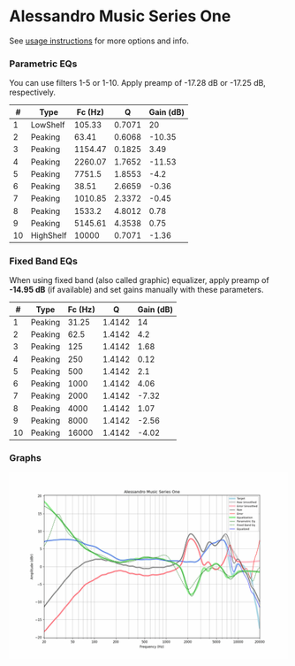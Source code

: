 # Alessandro Music Series One
See [usage instructions](https://github.com/jaakkopasanen/AutoEq#usage) for more options and info.

### Parametric EQs
You can use filters 1-5 or 1-10. Apply preamp of -17.28 dB or -17.25 dB, respectively.

|   # | Type      |   Fc (Hz) |      Q |   Gain (dB) |
|-----|-----------|-----------|--------|-------------|
|   1 | LowShelf  |    105.33 | 0.7071 |       20    |
|   2 | Peaking   |     63.41 | 0.6068 |      -10.35 |
|   3 | Peaking   |   1154.47 | 0.1825 |        3.49 |
|   4 | Peaking   |   2260.07 | 1.7652 |      -11.53 |
|   5 | Peaking   |   7751.5  | 1.8553 |       -4.2  |
|   6 | Peaking   |     38.51 | 2.6659 |       -0.36 |
|   7 | Peaking   |   1010.85 | 2.3372 |       -0.45 |
|   8 | Peaking   |   1533.2  | 4.8012 |        0.78 |
|   9 | Peaking   |   5145.61 | 4.3538 |        0.75 |
|  10 | HighShelf |  10000    | 0.7071 |       -1.36 |

### Fixed Band EQs
When using fixed band (also called graphic) equalizer, apply preamp of **-14.95 dB** (if available) and set gains manually with these parameters.

|   # | Type    |   Fc (Hz) |      Q |   Gain (dB) |
|-----|---------|-----------|--------|-------------|
|   1 | Peaking |     31.25 | 1.4142 |       14    |
|   2 | Peaking |     62.5  | 1.4142 |        4.2  |
|   3 | Peaking |    125    | 1.4142 |        1.68 |
|   4 | Peaking |    250    | 1.4142 |        0.12 |
|   5 | Peaking |    500    | 1.4142 |        2.1  |
|   6 | Peaking |   1000    | 1.4142 |        4.06 |
|   7 | Peaking |   2000    | 1.4142 |       -7.32 |
|   8 | Peaking |   4000    | 1.4142 |        1.07 |
|   9 | Peaking |   8000    | 1.4142 |       -2.56 |
|  10 | Peaking |  16000    | 1.4142 |       -4.02 |

### Graphs
![](./Alessandro%20Music%20Series%20One.png)
